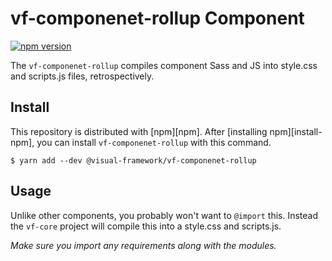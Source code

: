 # vf-componenet-rollup Component

[![npm version](https://badge.fury.io/js/%40visual-framework%2Fvf-componenet-rollup.svg)](https://badge.fury.io/js/%40visual-framework%2Fvf-componenet-rollup)

The `vf-componenet-rollup` compiles component Sass and JS into style.css and scripts.js files, retrospectively.

## Install

This repository is distributed with [npm][npm]. After [installing npm][install-npm], you can install `vf-componenet-rollup` with this command.

```
$ yarn add --dev @visual-framework/vf-componenet-rollup
```

## Usage

Unlike other components, you probably won't want to `@import` this. Instead the `vf-core` project will compile this into a style.css and scripts.js.

_Make sure you import any requirements along with the modules._
